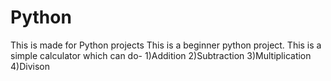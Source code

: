 # Python
This is made for Python projects
This is a beginner python project.
This is a simple calculator which can do-
1)Addition
2)Subtraction
3)Multiplication
4)Divison
